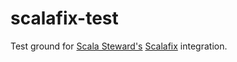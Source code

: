 # scalafix-test

Test ground for [Scala Steward's](https://github.com/fthomas/scala-steward)
[Scalafix](https://scalacenter.github.io/scalafix/) integration.
